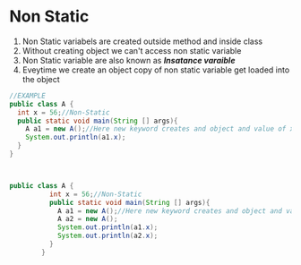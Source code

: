 # Non Static 
1. Non Static variabels are created outside method and inside class 
2. Without creating object we can't access non static variable 
3. Non Static variable are also known as **_Insatance varaible_**
4. Eveytime we create an object copy of non static variable get loaded into the object
```java
//EXAMPLE
public class A {
  int x = 56;//Non-Static
  public static void main(String [] args){
    A a1 = new A();//Here new keyword creates and object and value of x is stored in refrence variable in a1
    System.out.println(a1.x);
  }
}
```
```java


public class A {
		  int x = 56;//Non-Static
		  public static void main(String [] args){
		    A a1 = new A();//Here new keyword creates and object and value of x is stored in refrence variable in a1 and a2 both
		    A a2 = new A(); 
		    System.out.println(a1.x);
		    System.out.println(a2.x);
		  }
		}
```   


